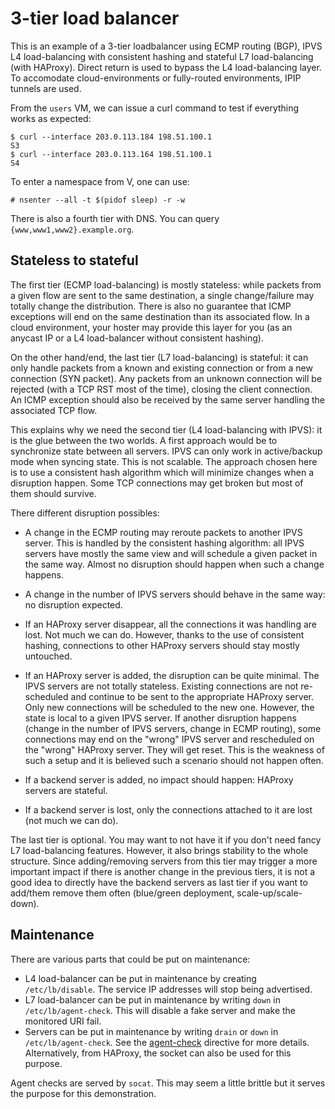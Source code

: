 # 3-tier load balancer

This is an example of a 3-tier loadbalancer using ECMP routing (BGP),
IPVS L4 load-balancing with consistent hashing and stateful L7
load-balancing (with HAProxy). Direct return is used to bypass the L4
load-balancing layer. To accomodate cloud-environments or fully-routed
environments, IPIP tunnels are used.

From the `users` VM, we can issue a curl command to test if everything
works as expected:

    $ curl --interface 203.0.113.184 198.51.100.1
    S3
    $ curl --interface 203.0.113.164 198.51.100.1
    S4

To enter a namespace from V, one can use:

    # nsenter --all -t $(pidof sleep) -r -w

There is also a fourth tier with DNS. You can query
`{www,www1,www2}.example.org`.

## Stateless to stateful

The first tier (ECMP load-balancing) is mostly stateless: while
packets from a given flow are sent to the same destination, a single
change/failure may totally change the distribution. There is also no
guarantee that ICMP exceptions will end on the same destination than
its associated flow. In a cloud environment, your hoster may provide
this layer for you (as an anycast IP or a L4 load-balancer without
consistent hashing).

On the other hand/end, the last tier (L7 load-balancing) is stateful:
it can only handle packets from a known and existing connection or
from a new connection (SYN packet). Any packets from an unknown
connection will be rejected (with a TCP RST most of the time), closing
the client connection. An ICMP exception should also be received by
the same server handling the associated TCP flow.

This explains why we need the second tier (L4 load-balancing with
IPVS): it is the glue between the two worlds. A first approach would
be to synchronize state between all servers. IPVS can only work in
active/backup mode when syncing state. This is not scalable. The
approach chosen here is to use a consistent hash algorithm which will
minimize changes when a disruption happen. Some TCP connections may
get broken but most of them should survive.

There different disruption possibles:

 - A change in the ECMP routing may reroute packets to another IPVS
   server. This is handled by the consistent hashing algorithm: all
   IPVS servers have mostly the same view and will schedule a given
   packet in the same way. Almost no disruption should happen when
   such a change happens.

 - A change in the number of IPVS servers should behave in the same
   way: no disruption expected.

 - If an HAProxy server disappear, all the connections it was handling
   are lost. Not much we can do. However, thanks to the use of
   consistent hashing, connections to other HAProxy servers should
   stay mostly untouched.

 - If an HAProxy server is added, the disruption can be quite
   minimal. The IPVS servers are not totally stateless. Existing
   connections are not re-scheduled and continue to be sent to the
   appropriate HAProxy server. Only new connections will be scheduled
   to the new one. However, the state is local to a given IPVS
   server. If another disruption happens (change in the number of IPVS
   servers, change in ECMP routing), some connections may end on the
   "wrong" IPVS server and rescheduled on the "wrong" HAProxy
   server. They will get reset. This is the weakness of such a setup
   and it is believed such a scenario should not happen often.

 - If a backend server is added, no impact should happen: HAProxy
   servers are stateful.

 - If a backend server is lost, only the connections attached to it
   are lost (not much we can do).

The last tier is optional. You may want to not have it if you don't
need fancy L7 load-balancing features. However, it also brings
stability to the whole structure. Since adding/removing servers from
this tier may trigger a more important impact if there is another
change in the previous tiers, it is not a good idea to directly have
the backend servers as last tier if you want to add/them remove them
often (blue/green deployment, scale-up/scale-down).

## Maintenance

There are various parts that could be put on maintenance:

 - L4 load-balancer can be put in maintenance by creating
   `/etc/lb/disable`. The service IP addresses will stop being
   advertised.
 - L7 load-balancer can be put in maintenance by writing `down` in
   `/etc/lb/agent-check`. This will disable a fake server and make the
   monitored URI fail.
 - Servers can be put in maintenance by writing `drain` or `down` in
   `/etc/lb/agent-check`. See the [agent-check][] directive for more
   details. Alternatively, from HAProxy, the socket can also be used
   for this purpose.

Agent checks are served by `socat`. This may seem a little brittle but
it serves the purpose for this demonstration.

[agent-check]: https://cbonte.github.io/haproxy-dconv/1.8/configuration.html#agent-check
